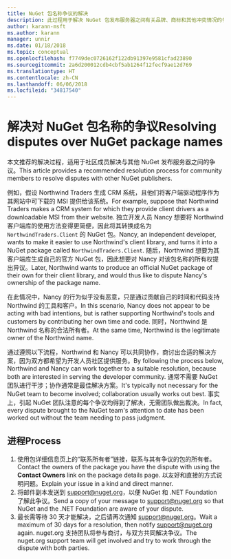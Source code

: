 ```yaml
---
title: NuGet 包名称争议的解决
description: 此过程用于解决 NuGet 包发布服务器之间有关品牌、商标和其他冲突情况的争议。
author: karann-msft
ms.author: karann
manager: unnir
ms.date: 01/18/2018
ms.topic: conceptual
ms.openlocfilehash: f7749dec0726162f122db91397e9581cfad23890
ms.sourcegitcommit: 2a6d200012cdb4cbf5ab1264f12fecf9ae12d769
ms.translationtype: HT
ms.contentlocale: zh-CN
ms.lasthandoff: 06/06/2018
ms.locfileid: "34817540"
---
```

# <a name="resolving-disputes-over-nuget-package-names"></a><span data-ttu-id="f233e-103">解决对 NuGet 包名称的争议</span><span class="sxs-lookup"><span data-stu-id="f233e-103">Resolving disputes over NuGet package names</span></span>

<span data-ttu-id="f233e-104">本文推荐的解决过程，适用于社区成员解决与其他 NuGet 发布服务器之间的争议。</span><span class="sxs-lookup"><span data-stu-id="f233e-104">This article provides a recommended resolution process for community members to resolve disputes with other NuGet publishers.</span></span>

<span data-ttu-id="f233e-105">例如，假设 Northwind Traders 生成 CRM 系统，且他们将客户端驱动程序作为其网站中可下载的 MSI 提供给该系统。</span><span class="sxs-lookup"><span data-stu-id="f233e-105">For example, suppose that Northwind Traders makes a CRM system for which they provide client drivers as a downloadable MSI from their website.</span></span> <span data-ttu-id="f233e-106">独立开发人员 Nancy 想要将 Northwind 客户端库的使用方法变得更简便，因此将其转换成名为 `NorthwindTraders.Client` 的 NuGet 包。</span><span class="sxs-lookup"><span data-stu-id="f233e-106">Nancy, an independent developer, wants to make it easier to use Northwind's client library, and turns it into a NuGet package called `NorthwindTraders.Client`.</span></span> <span data-ttu-id="f233e-107">随后，Northwind 想要为其客户端库生成自己的官方 NuGet 包，因此想要对 Nancy 对该包名称的所有权提出异议。</span><span class="sxs-lookup"><span data-stu-id="f233e-107">Later, Northwind wants to produce an official NuGet package of their own for their client library, and would thus like to dispute Nancy's ownership of the package name.</span></span>

<span data-ttu-id="f233e-108">在此情况中，Nancy 的行为似乎没有恶意，只是通过贡献自己的时间和代码支持 Northwind 的工具和客户。</span><span class="sxs-lookup"><span data-stu-id="f233e-108">In this scenario, Nancy does not appear to be acting with bad intentions, but is rather supporting Northwind's tools and customers by contributing her own time and code.</span></span> <span data-ttu-id="f233e-109">同时，Northwind 是 Northwind 名称的合法所有者。</span><span class="sxs-lookup"><span data-stu-id="f233e-109">At the same time, Northwind is the legitimate owner of the Northwind name.</span></span>

<span data-ttu-id="f233e-110">通过遵照以下流程，Northwind 和 Nancy 可以共同协作，商讨出合适的解决方案，因为双方都希望为开发人员社区提供服务。</span><span class="sxs-lookup"><span data-stu-id="f233e-110">By following the process below, Northwind and Nancy can work together to a suitable resolution, because both are interested in serving the developer community.</span></span> <span data-ttu-id="f233e-111">通常不需要 NuGet 团队进行干涉；协作通常是最佳解决方案。</span><span class="sxs-lookup"><span data-stu-id="f233e-111">It's typically not necessary for the NuGet team to become involved; collaboration usually works out best.</span></span> <span data-ttu-id="f233e-112">事实上，引起 NuGet 团队注意的每个争议均得到了解决，无需团队做出裁决。</span><span class="sxs-lookup"><span data-stu-id="f233e-112">In fact, every dispute brought to the NuGet team's attention to date has been worked out without the team needing to pass judgment.</span></span>

## <a name="process"></a><span data-ttu-id="f233e-113">进程</span><span class="sxs-lookup"><span data-stu-id="f233e-113">Process</span></span>

1. <span data-ttu-id="f233e-114">使用包详细信息页上的“联系所有者”链接，联系与其有争议的包的所有者。</span><span class="sxs-lookup"><span data-stu-id="f233e-114">Contact the owners of the package you have the dispute with using the **Contact Owners** link on the package details page.</span></span> <span data-ttu-id="f233e-115">以友好和直接的方式说明问题。</span><span class="sxs-lookup"><span data-stu-id="f233e-115">Explain your issue in a kind and direct manner.</span></span>
2. <span data-ttu-id="f233e-116">将邮件副本发送到 [support@nuget.org](mailto:support@nuget.org)，以便 NuGet 和 .NET Foundation 了解此争议。</span><span class="sxs-lookup"><span data-stu-id="f233e-116">Send a copy of your message to [support@nuget.org](mailto:support@nuget.org) so that NuGet and the .NET Foundation are aware of your dispute.</span></span>
3. <span data-ttu-id="f233e-117">最长需等待 30 天才能解决，之后请再次通知 [support@nuget.org](mailto:support@nuget.org)。</span><span class="sxs-lookup"><span data-stu-id="f233e-117">Wait a maximum of 30 days for a resolution, then notify [support@nuget.org](mailto:support@nuget.org) again.</span></span> <span data-ttu-id="f233e-118">nuget.org 支持团队将参与商讨，与双方共同解决争议。</span><span class="sxs-lookup"><span data-stu-id="f233e-118">The nuget.org support team will get involved and try to work through the dispute with both parties.</span></span>
